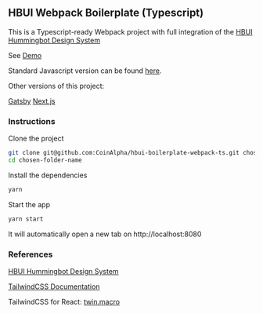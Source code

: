 ## HBUI Webpack Boilerplate (Typescript)

This is a Typescript-ready Webpack project with full integration of the [HBUI Hummingbot Design System](https://hbui.netlify.app/)

See [Demo](https://hbui-boilerplate-webpack-ts.netlify.app/)

Standard Javascript version can be found [here](https://github.com/CoinAlpha/hbui-boilerplate-webpack).

Other versions of this project:

[Gatsby](https://github.com/CoinAlpha/hbui-boilerplate-gatsby)
[Next.js](https://github.com/CoinAlpha/hbui-boilerplate-nextjs)

### Instructions

Clone the project

```bash
git clone git@github.com:CoinAlpha/hbui-boilerplate-webpack-ts.git chosen-folder-name
cd chosen-folder-name
```

Install the dependencies

```bash
yarn
```

Start the app

```bash
yarn start
```

It will automatically open a new tab on
http://localhost:8080


### References

[HBUI Hummingbot Design System](https://hbui.netlify.app/)

[TailwindCSS Documentation](https://tailwindcss.com/docs)

TailwindCSS for React: [twin.macro](https://github.com/ben-rogerson/twin.macro)